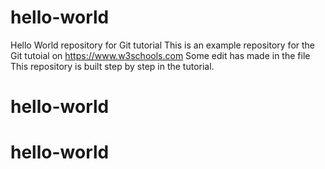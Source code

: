 # hello-world
Hello World repository for Git tutorial
This is an example repository for the Git tutoial on https://www.w3schools.com
Some edit has made in the file
This repository is built step by step in the tutorial. 
# hello-world
# hello-world
